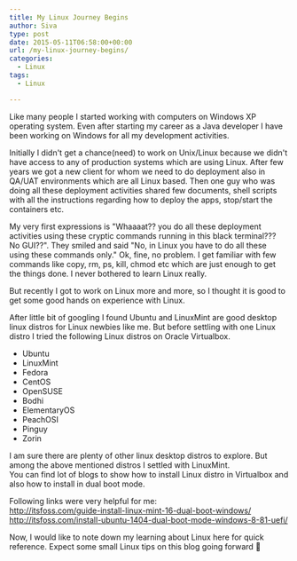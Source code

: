 ```yaml
---
title: My Linux Journey Begins
author: Siva
type: post
date: 2015-05-11T06:58:00+00:00
url: /my-linux-journey-begins/
categories:
  - Linux
tags:
  - Linux

---
```

Like many people I started working with computers on Windows XP operating system. Even after starting my career as a Java developer I have been working on Windows for all my development activities.

Initially I didn't get a chance(need) to work on Unix/Linux because we didn't have access to any of production systems which are using Linux. After few years we got a new client for whom we need to do deployment also in QA/UAT environments which are all Linux based. Then one guy who was doing all these deployment activities shared few documents, shell scripts with all the instructions regarding how to deploy the apps, stop/start the containers etc.

My very first expressions is "Whaaaat?? you do all these deployment activities using these cryptic commands running in this black terminal??? No GUI??". They smiled and said "No, in Linux you have to do all these using these commands only." Ok, fine, no problem. I get familiar with few commands like copy, rm, ps, kill, chmod etc which are just enough to get the things done. I never bothered to learn Linux really.

But recently I got to work on Linux more and more, so I thought it is good to get some good hands on experience with Linux.

After little bit of googling I found Ubuntu and LinuxMint are good desktop linux distros for Linux newbies like me. But before settling with one Linux distro I tried the following Linux distros on Oracle Virtualbox.

  * Ubuntu
  * LinuxMint
  * Fedora
  * CentOS
  * OpenSUSE
  * Bodhi
  * ElementaryOS
  * PeachOSI
  * Pinguy
  * Zorin

I am sure there are plenty of other linux desktop distros to explore. But among the above mentioned distros I settled with LinuxMint.  
You can find lot of blogs to show how to install Linux distro in Virtualbox and also how to install in dual boot mode.

Following links were very helpful for me:  
<http://itsfoss.com/guide-install-linux-mint-16-dual-boot-windows/>  
<http://itsfoss.com/install-ubuntu-1404-dual-boot-mode-windows-8-81-uefi/>

Now, I would like to note down my learning about Linux here for quick reference. Expect some small Linux tips on this blog going forward 🙂
